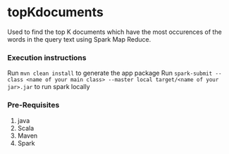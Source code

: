 # topKdocuments
Used to find the top K documents which have the most occurences of the words in the query text using Spark Map Reduce.

### Execution instructions
Run `mvn clean install` to generate the app package
Run `spark-submit --class <name of your main class> --master local target/<name of your jar>.jar` to run spark locally

### Pre-Requisites
1. java
2. Scala
3. Maven
4. Spark 
